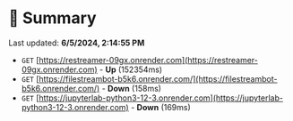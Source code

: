 # 📖 Summary
Last updated: **6/5/2024, 2:14:55 PM**

- `GET` [https://restreamer-09gx.onrender.com](https://restreamer-09gx.onrender.com) - **Up** (152354ms)
- `GET` [https://filestreambot-b5k6.onrender.com/](https://filestreambot-b5k6.onrender.com/) - **Down** (158ms)
- `GET` [https://jupyterlab-python3-12-3.onrender.com](https://jupyterlab-python3-12-3.onrender.com) - **Down** (169ms)
